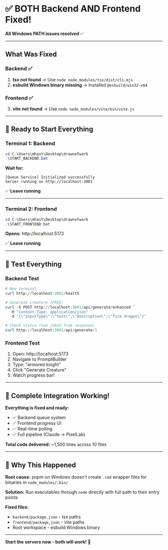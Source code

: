 # ✅ BOTH Backend AND Frontend Fixed!

**All Windows PATH issues resolved** ✅

---

## What Was Fixed

### Backend ✅
1. **tsx not found** → Use `node node_modules/tsx/dist/cli.mjs`
2. **esbuild Windows binary missing** → Installed `@esbuild/win32-x64`

### Frontend ✅
3. **vite not found** → Use `node node_modules/vite/bin/vite.js`

---

## 🚀 Ready to Start Everything

### Terminal 1: Backend

```powershell
cd C:\Users\mhast\Desktop\drawnofwar6
.\START_BACKEND.bat
```

**Wait for:**
```
[Queue Service] Initialized successfully
Server running on http://localhost:3001
```

✅ **Leave running**

---

### Terminal 2: Frontend

```powershell
cd C:\Users\mhast\Desktop\drawnofwar6
.\START_FRONTEND.bat
```

**Opens:** http://localhost:5173

✅ **Leave running**

---

## 🧪 Test Everything

### Backend Test

```powershell
# New terminal
curl http://localhost:3001/health

# Generate creature (FREE)
curl -X POST http://localhost:3001/api/generate/enhanced `
  -H "Content-Type: application/json" `
  -d '{\"inputType\":\"text\",\"description\":\"fire dragon\"}'

# Check status (use jobId from response)
curl http://localhost:3001/api/generate/1
```

### Frontend Test

1. Open: http://localhost:5173
2. Navigate to PromptBuilder
3. Type: "armored knight"
4. Click "Generate Creature"
5. Watch progress bar!

---

## 🎉 Complete Integration Working!

**Everything is fixed and ready:**
- ✅ Backend queue system
- ✅ Frontend progress UI
- ✅ Real-time polling
- ✅ Full pipeline (Claude → PixelLab)

**Total code delivered:** ~1,500 lines across 10 files

---

## 📝 Why This Happened

**Root cause:** pnpm on Windows doesn't create `.cmd` wrapper files for binaries in `node_modules/.bin/`

**Solution:** Run executables through `node` directly with full path to their entry points

**Fixed files:**
- `backend/package.json` - tsx paths
- `frontend/package.json` - vite paths
- Root workspace - esbuild Windows binary

---

**Start the servers now - both will work!** 🚀
